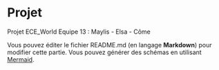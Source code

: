 # Projet
Projet ECE_World Equipe 13 : Maylis - Elsa - Côme

Vous pouvez éditer le fichier README.md (en langage **Markdown**) pour modifier cette partie.
Vous pouvez générer des schémas en utilisant [Mermaid](https://github.com/mermaid-js/mermaid).
